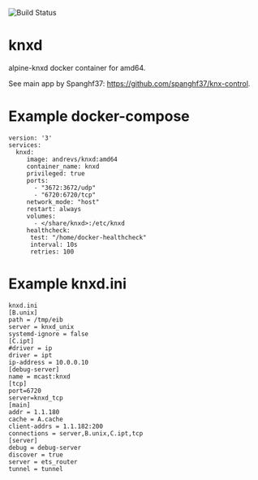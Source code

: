![Build Status](https://travis-ci.com/cyberatz/knxd.svg?branch=amd64)

# knxd
alpine-knxd docker container for amd64.

See main app by Spanghf37: https://github.com/spanghf37/knx-control.

# Example docker-compose
```
version: '3'
services:  
  knxd:
     image: andrevs/knxd:amd64
     container_name: knxd
     privileged: true
     ports:
       - "3672:3672/udp"
       - "6720:6720/tcp"
     network_mode: "host"
     restart: always
     volumes:
       - </share/knxd>:/etc/knxd
     healthcheck:
      test: "/home/docker-healthcheck"
      interval: 10s
      retries: 100
```

# Example knxd.ini
```
knxd.ini
[B.unix]
path = /tmp/eib
server = knxd_unix
systemd-ignore = false
[C.ipt]
#driver = ip
driver = ipt
ip-address = 10.0.0.10
[debug-server]
name = mcast:knxd
[tcp]
port=6720
server=knxd_tcp
[main]
addr = 1.1.180
cache = A.cache
client-addrs = 1.1.182:200
connections = server,B.unix,C.ipt,tcp
[server]
debug = debug-server
discover = true
server = ets_router
tunnel = tunnel
```
 
